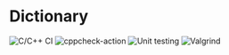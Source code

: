 # Dictionary

![C/C++ CI](https://github.com/STEPin-105075/Dictionary/workflows/C/C++%20CI/badge.svg)
![cppcheck-action](https://github.com/STEPin-105075/Dictionary/workflows/cppcheck-action/badge.svg)
![Unit testing](https://github.com/STEPin-105075/Dictionary/workflows/Unit%20testing/badge.svg)
![Valgrind](https://github.com/STEPin-105075/Dictionary/workflows/Valgrind/badge.svg)
